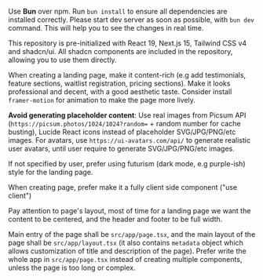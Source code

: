 Use **Bun** over npm.
Run `bun install` to ensure all dependencies are installed correctly.
Please start dev server as soon as possible, with `bun dev` command. This will help you to see the changes in real time.

This repository is pre-initialized with React 19, Next.js 15, Tailwind CSS v4 and shadcn/ui. All shadcn components are included in the repository, allowing you to use them directly.

When creating a landing page, make it content-rich (e.g add testimonials, feature sections, waitlist registration, pricing sections). Make it looks professional and decent, with a good aesthetic taste. Consider install `framer-motion` for animation to make the page more lively.

**Avoid generating placeholder content**: Use real images from Picsum API (`https://picsum.photos/1024/1024?random=` + random number for cache busting), Lucide React icons instead of placeholder SVG/JPG/PNG/etc images. For avatars, use `https://ui-avatars.com/api/` to generate realistic user avatars, until user require to generate SVG/JPG/PNG/etc images.


If not specified by user, prefer using futurism (dark mode, e.g purple-ish) style for the landing page.

When creating page, prefer make it a fully client side component ("use client")

Pay attention to page's layout, most of time for a landing page we want the content to be centered, and the header and footer to be full width.

Main entry of the page shall be `src/app/page.tsx`, and the main layout of the page shall be `src/app/layout.tsx` (it also contains `metadata` object which allows customization of title and description of the page). Prefer write the whole app in `src/app/page.tsx` instead of creating multiple components, unless the page is too long or complex.
